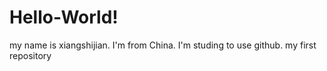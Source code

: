 # Hello-World!
my name is xiangshijian.
I'm from China.
I'm studing to use github.
my first repository
